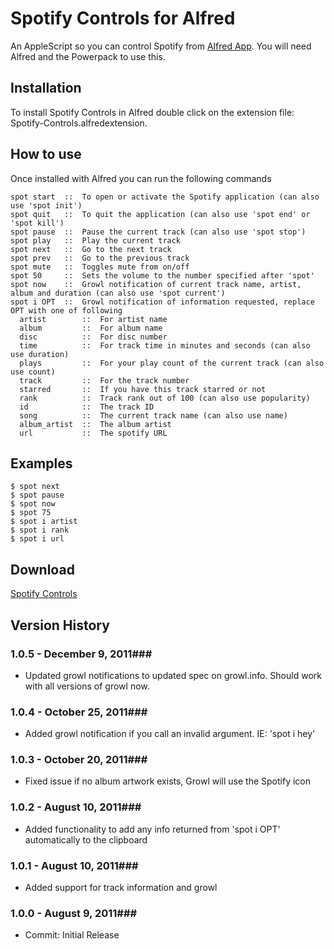 Spotify Controls for Alfred
============

An AppleScript so you can control Spotify from [Alfred App](http://alfredapp.com/). You will need Alfred and the Powerpack to use this.

Installation
----------------

To install Spotify Controls in Alfred double click on the extension file: Spotify-Controls.alfredextension.

How to use
----------------

Once installed with Alfred you can run the following commands


    spot start  ::  To open or activate the Spotify application (can also use 'spot init')
    spot quit   ::  To quit the application (can also use 'spot end' or 'spot kill')
    spot pause  ::  Pause the current track (can also use 'spot stop')
    spot play   ::  Play the current track
    spot next   ::  Go to the next track
    spot prev   ::  Go to the previous track
    spot mute   ::  Toggles mute from on/off
    spot 50     ::  Sets the volume to the number specified after 'spot'
    spot now    ::  Growl notification of current track name, artist, album and duration (can also use 'spot current')
    spot i OPT  ::  Growl notification of information requested, replace OPT with one of following
      artist        ::  For artist name
      album         ::  For album name
      disc          ::  For disc number
      time          ::  For track time in minutes and seconds (can also use duration)
      plays         ::  For your play count of the current track (can also use count)
      track         ::  For the track number
      starred       ::  If you have this track starred or not
      rank          ::  Track rank out of 100 (can also use popularity)
      id            ::  The track ID
      song          ::  The current track name (can also use name)
      album_artist  ::  The album artist
      url           ::  The spotify URL
      

Examples
----------------
    $ spot next
    $ spot pause
    $ spot now
    $ spot 75
    $ spot i artist
    $ spot i rank
    $ spot i url


Download
----------------
[Spotify Controls](http://dl.dropbox.com/u/45930/Alfred%20Apps/Spotify%20Controls/Spotify%20Controls.alfredextension)
    

## Version History ##
### 1.0.5 - December 9, 2011###
 
- Updated growl notifications to updated spec on growl.info. Should work with all versions of growl now.

### 1.0.4 - October 25, 2011###
 
- Added growl notification if you call an invalid argument. IE: 'spot i hey'

### 1.0.3 - October 20, 2011###
 
- Fixed issue if no album artwork exists, Growl will use the Spotify icon

### 1.0.2 - August 10, 2011###
 
- Added functionality to add any info returned from 'spot i OPT' automatically to the clipboard

### 1.0.1 - August 10, 2011###
 
- Added support for track information and growl

### 1.0.0 - August 9, 2011###
 
- Commit: Initial Release
